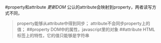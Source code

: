 #property和attribute *更新DOM*
公认的attribute会映射到property，两者读写方式不同，
>property能够从attribute中得到同步；
>attribute不会同步property上的值；
##property
DOM中的属性，javascript里的对象
##attribute 
HTML标签上的特性，它的值只能够是字符串